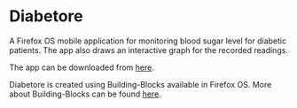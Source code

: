 Diabetore
==========

A Firefox OS mobile application for monitoring blood sugar level for diabetic patients. The app also draws an interactive graph for the recorded readings.

The app can be downloaded from [here](https://marketplace.firefox.com/app/diabetore/).

Diabetore is created using Building-Blocks available in Firefox OS. More about Building-Blocks can be found [here](https://github.com/mozilla-b2g/gaia).
